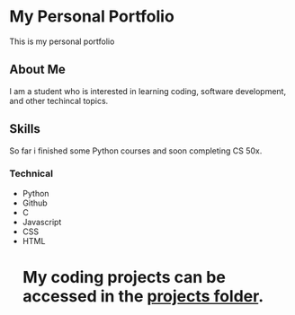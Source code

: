 # My Personal Portfolio
This is my personal portfolio
## About Me
I am a student who is interested in learning coding, software development, and other techincal topics.
## Skills
So far i finished some Python courses and soon completing CS 50x.
### Technical
* Python
* Github
* C
* Javascript
* CSS
* HTML
  # My coding projects can be accessed in the [projects folder](projects).
